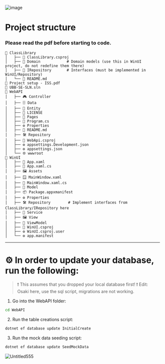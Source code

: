 ![image](https://github.com/user-attachments/assets/19f06456-5861-4385-9346-56b81fcc62a3)

# Project structure
### Please read the pdf before starting to code.
```
📁 ClassLibrary
│   ├── 📄 ClassLibrary.csproj
│   ├── 🧩 Domain            # Domain models (use this in WinUI project, do not redefine them there)
│   ├── 🧾 IRepository       # Interfaces (must be implemented in WinUI/Repository)
│   └── 📘 README.md
📄 Project setup - ISS.pdf
📄 UBB-SE-SLN.sln
📁 WebAPI
│   ├── 🎮 Controller
│   ├── 🗄️ Data
│   ├── 🧩 Entity
│   ├── 📜 LICENSE
│   ├── 📄 Pages
│   ├── 🧠 Program.cs
│   ├── ⚙️ Properties
│   ├── 📘 README.md
│   ├── 🛠️ Repository
│   ├── 📄 WebApi.csproj
│   ├── ⚙️ appsettings.Development.json
│   ├── ⚙️ appsettings.json
│   └── 🌐 wwwroot
📁 WinUI
│   ├── 📄 App.xaml
│   ├── 🧠 App.xaml.cs
│   ├── 🖼️ Assets
│   ├── 🪟 MainWindow.xaml
│   ├── 🧠 MainWindow.xaml.cs
│   ├── 🧩 Model
│   ├── 📦 Package.appxmanifest
│   ├── ⚙️ Properties
│   ├── 🛠️ Repository        # Implement interfaces from ClassLibrary/IRepository here
│   ├── 🔧 Service
│   ├── 🖼️ View
│   ├── 🧠 ViewModel
│   ├── 📄 WinUI.csproj
│   ├── ⚙️ WinUI.csproj.user
│   └── ⚙️ app.manifest
```

---

# ⚙️ In order to update your database, run the following:

> ❗️ This assumes that you dropped your local database first!
> ❗️ Edit: Osaki here, use the sql script, migrations are not working.

1. Go into the WebAPI folder:
```bash
cd WebAPI
```

2. Run the table creations script:
```bash
dotnet ef database update InitialCreate
```

3. Run the mock data seeding script:
```bash
dotnet ef database update SeedMockData
```
![Untitled555](https://github.com/user-attachments/assets/f43a058d-76c3-43cd-9e40-690882fa2599)

